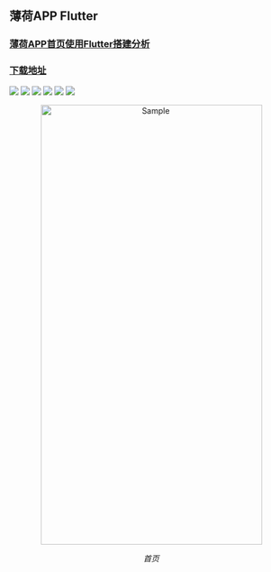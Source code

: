 ## 薄荷APP Flutter


### [薄荷APP首页使用Flutter搭建分析](http://note.youdao.com/noteshare?id=461c33405d38b4877291cfa08f59c48e)


### [下载地址](https://fir.im/nf8x)

![](https://github.com/chenyy0708/BooheeFlutter/blob/feature/%E7%A4%BA%E4%BE%8B%E5%9B%BE/%E5%90%AF%E5%8A%A8%E5%9B%BE.png)
![](https://github.com/chenyy0708/BooheeFlutter/blob/feature/%E7%A4%BA%E4%BE%8B%E5%9B%BE/%E9%A6%96%E9%A1%B5.png)
![](https://github.com/chenyy0708/BooheeFlutter/blob/feature/%E7%A4%BA%E4%BE%8B%E5%9B%BE/%E9%A6%96%E9%A1%B5%E6%8E%A8%E4%B8%8A.png)
![](https://github.com/chenyy0708/BooheeFlutter/blob/feature/%E7%A4%BA%E4%BE%8B%E5%9B%BE/%E4%BC%99%E4%BC%B4.png)
![](https://github.com/chenyy0708/BooheeFlutter/blob/feature/示例图/商店.png)
![](https://github.com/chenyy0708/BooheeFlutter/blob/feature/%E7%A4%BA%E4%BE%8B%E5%9B%BE/%E6%88%91%E7%9A%84.png)


<p align="center">
	<img src="https://github.com/chenyy0708/BooheeFlutter/blob/feature/%E7%A4%BA%E4%BE%8B%E5%9B%BE/%E5%90%AF%E5%8A%A8%E5%9B%BE.png" alt="Sample"  width="393" height="780">
	<p align="center">
		<em>首页</em>
	</p>
</p>
